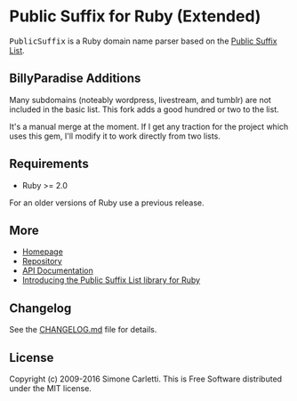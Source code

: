 # Public Suffix for Ruby (Extended)


<tt>PublicSuffix</tt> is a Ruby domain name parser based on the [Public Suffix List](https://publicsuffix.org/).

## BillyParadise Additions

Many subdomains (noteably wordpress, livestream, and tumblr) are not included in the basic list.  This fork adds a good hundred or two to the list.  

It's a manual merge at the moment.  If I get any traction for the project which uses this gem, I'll modify it to work directly from two lists.

## Requirements

- Ruby >= 2.0

For an older versions of Ruby use a previous release.


## More

- [Homepage](https://simonecarletti.com/code/publicsuffix-ruby)
- [Repository](https://github.com/weppos/publicsuffix-ruby)
- [API Documentation](http://rubydoc.info/gems/public_suffix)
- [Introducing the Public Suffix List library for Ruby](https://simonecarletti.com/blog/2010/06/public-suffix-list-library-for-ruby/)


## Changelog

See the [CHANGELOG.md](CHANGELOG.md) file for details.


## License

Copyright (c) 2009-2016 Simone Carletti. This is Free Software distributed under the MIT license.
